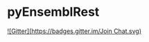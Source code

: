 # pyEnsemblRest
[![Gitter](https://badges.gitter.im/Join Chat.svg)](https://gitter.im/gawbul/pyEnsemblRest?utm_source=badge&utm_medium=badge&utm_campaign=pr-badge&utm_content=badge)
